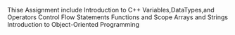 Thise Assignment include
Introduction to C++
Variables,DataTypes,and Operators
Control Flow Statements
Functions and Scope
Arrays and Strings
Introduction to Object-Oriented Programming
